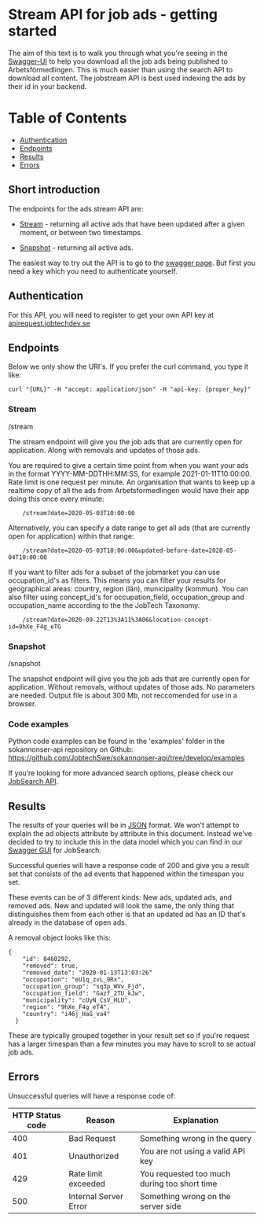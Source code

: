 # Stream API for job ads - getting started

The aim of this text is to walk you through what you're seeing in the [Swagger-UI](https://jobstream.api.jobtechdev.se) to help you download all the job ads being published to Arbetsförmedlingen. This is much easier than using the search API to download all content. The jobstream API is best used indexing the ads by their id in your backend.

# Table of Contents
* [Authentication](#Authentication)
* [Endpoints](#Endpoints)
* [Results](#Results)
* [Errors](#Errors)



## Short introduction

The endpoints for the ads stream API are:

* [Stream](#Stream) - returning all active ads that have been updated after a given moment, or between two timestamps.

* [Snapshot](#Snapshot) - returning all active ads.

The easiest way to try out the API is to go to the [swagger page](https://jobstream.api.jobtechdev.se/).
But first you need a key which you need to authenticate yourself.

## Authentication
For this API, you will need to register to get your own API key at [apirequest.jobtechdev.se](https://apirequest.jobtechdev.se)

## Endpoints
Below we only show the URI's. If you prefer the curl command, you type it like:

	curl "{URL}" -H "accept: application/json" -H "api-key: {proper_key}"
	
### Stream 
/stream

The stream endpoint will give you the job ads that are currently open for application. Along with removals and updates of those ads. 
	
You are required to give a certain time point from when you want your ads in the format YYYY-MM-DDTHH:MM:SS, for example 2021-01-11T10:00:00. Rate limit is one request per minute. An organisation that wants to keep up a realtime copy of all the ads from Arbetsformedlingen would have their app doing this once every minute: 

    	/stream?date=2020-05-03T10:00:00

Alternatively, you can specify a date range to get all ads (that are currently open for application) within that range: 
    
    	/stream?date=2020-05-03T10:00:00&updated-before-date=2020-05-04T10:00:00
	
If you want to filter ads for a subset of the jobmarket you can use occupation_id's as filters. This means you can filter your results for geographical areas: country, region (län), municipality (kommun). You can also filter using concept_id's for occupation_field, occupation_group and occupation_name according to the  the JobTech Taxonomy.

    	/stream?date=2020-09-22T13%3A11%3A06&location-concept-id=9hXe_F4g_eTG


### Snapshot
/snapshot

The snapshot endpoint will give you the job ads that are currently open for application. Without removals, without updates of those ads. No parameters are needed. Output file is about 300 Mb, not reccomended for use in a browser.
	
### Code examples
Python code examples can be found in the 'examples' folder in the sokannonser-api repository on Github: 
https://github.com/JobtechSwe/sokannonser-api/tree/develop/examples


	
If you’re looking for more advanced search options, please check our [JobSearch API](https://jobtechdev.se/docs/apis/jobsearch/).

## Results
The results of your queries will be in [JSON](https://en.wikipedia.org/wiki/JSON) format. We won't attempt to explain the ad objects attribute by attribute in this document. Instead we've decided to try to include this in the data model which you can find in our [Swagger GUI](https://jobsearch.api.jobtechdev.se) for JobSearch.

Successful queries will have a response code of 200 and give you a result set that consists of the ad events that happened within the timespan you set. 

These events can be of 3 different kinds: New ads, updated ads, and removed ads. New and updated will look the same, the only thing that distinguishes them from each other is that an updated ad has an ID that's already in the database of open ads. 

A removal object looks like this:

	{
	    "id": 8460292,
	    "removed": true,
	    "removed_date": "2020-01-13T13:03:26"
	    "occupation": "eU1q_zvL_9Rx",
	    "occupation_group": "sq3p_WVv_Fjd",
	    "occupation_field": "Gazf_2TU_kJw",
	    "municipality": "cUyN_CsV_HLU",
	    "region": "9hXe_F4g_eT4",
	    "country": "i46j_HaG_va4"
	  }

These are typically grouped together in your result set so if you're request has a larger timespan than a few minutes you may have to scroll to se actual job ads.

## Errors
Unsuccessful queries will have a response code of:

| HTTP Status code | Reason | Explanation |
| ------------- | ------------- | -------------|
| 400 | Bad Request | Something wrong in the query |
| 401 | Unauthorized | You are not using a valid API key |
| 429 | Rate limit exceeded | You requested too much during too short time |
| 500 | Internal Server Error | Something wrong on the server side |

